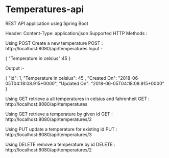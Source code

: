 # Temperatures-api
REST API application using Spring Boot

Header:
Content-Type: application/json
Supported HTTP Methods :
 
Using POST Create a new temperature
POST   : http://localhost:8080/api/temperatures
Input -

{
	"Temperature in celsius":45
}

Output :-

{
   "id": 1,
	 "Temperature in celsius": 45 ,
   "Created On": "2018-06-05T04:18:08.915+0000",
   "Updated On": "2018-06-05T04:18:08.915+0000"
}

Using GET retrieve a all temperatures in celsius and fahrenheit
GET    : http://localhost:8080/api/temperatures

Using GET retrieve a temperature by given id
GET    : http://localhost:8080/api/temperatures/2

Using PUT update a temperature for existing id
PUT    : http://localhost:8080/api/temperatures/3

Using DELETE remove a temperature by id
DELETE : http://localhost:8080/api/temperatures/2

